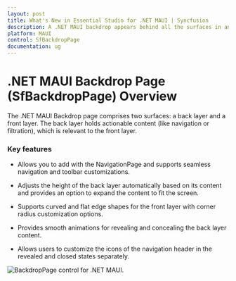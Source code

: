 ```yaml
---
layout: post
title: What's New in Essential Studio for .NET MAUI | Syncfusion
description: A .NET MAUI backdrop appears behind all the surfaces in an app, displaying contextual and actionable content.
platform: MAUI
control: SfBackdropPage
documentation: ug
---
```


# .NET MAUI Backdrop Page (SfBackdropPage) Overview

The .NET MAUI Backdrop page comprises two surfaces: a back layer and a front layer. The back layer holds actionable content (like navigation or filtration), which is relevant to the front layer.

### Key features

 * Allows you to add with the NavigationPage and supports seamless navigation and toolbar customizations.
 
 * Adjusts the height of the back layer automatically based on its content and provides an option to expand the content to fit the screen.
 
 * Supports curved and flat edge shapes for the front layer with corner radius customization options.
 
 * Provides smooth animations for revealing and concealing the back layer content.
 
 * Allows users to customize the icons of the navigation header in the revealed and closed states separately.

 ![BackdropPage control for .NET MAUI.](images/overview/net_maui_backdrop.gif)